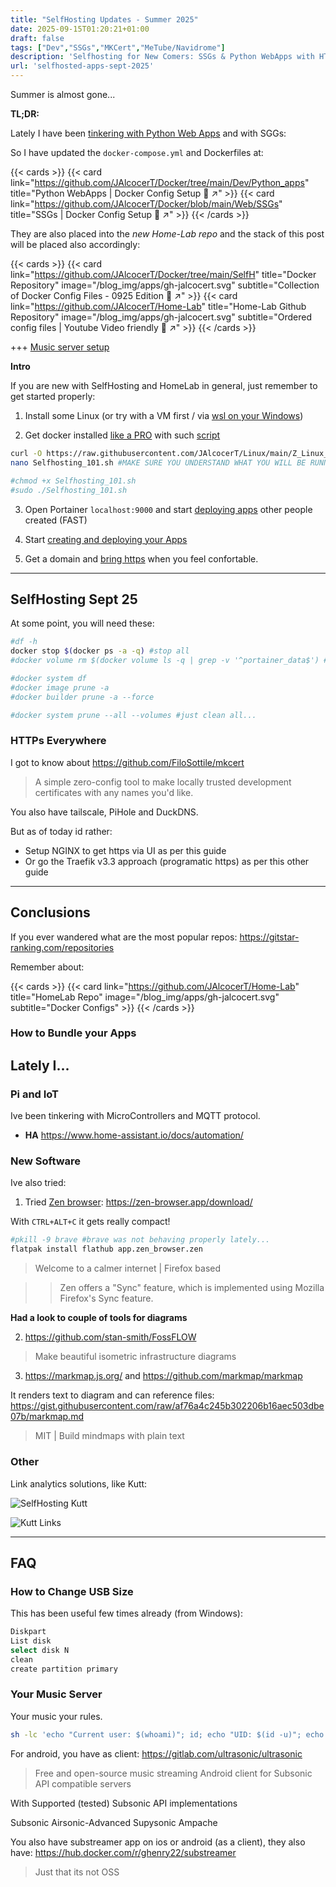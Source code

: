 ```yaml
---
title: "SelfHosting Updates - Summer 2025"
date: 2025-09-15T01:20:21+01:00
draft: false
tags: ["Dev","SSGs","MKCert","MeTube/Navidrome"]
description: 'Selfhosting for New Comers: SSGs & Python WebApps with HTTPs'
url: 'selfhosted-apps-sept-2025'
---
```


Summer is almost gone...

**TL;DR:** 

Lately I have been [tinkering with Python Web Apps](https://jalcocert.github.io/JAlcocerT/web-apps-with-python/) and with SGGs:

So I have updated the `docker-compose.yml` and Dockerfiles at:

{{< cards >}}
  {{< card link="https://github.com/JAlcocerT/Docker/tree/main/Dev/Python_apps" title="Python WebApps | Docker Config Setup 🐋 ↗"  >}}
  {{< card link="https://github.com/JAlcocerT/Docker/blob/main/Web/SSGs" title="SSGs | Docker Config Setup 🐋 ↗"  >}}
{{< /cards >}}

They are also placed into the *new Home-Lab repo* and the stack of this post will be placed also accordingly:

{{< cards >}}
  {{< card link="https://github.com/JAlcocerT/Docker/tree/main/SelfH" title="Docker Repository" image="/blog_img/apps/gh-jalcocert.svg" subtitle="Collection of Docker Config Files - 0925 Edition 🐳 ↗" >}}
  {{< card link="https://github.com/JAlcocerT/Home-Lab" title="Home-Lab Github Repository" image="/blog_img/apps/gh-jalcocert.svg" subtitle="Ordered config files | Youtube Video friendly 🐳 ↗" >}}
{{< /cards >}}

+++ [Music server setup](#your-music-server)

**Intro**

If you are new with SelfHosting and HomeLab in general, just remember to get started properly:

1. Install some Linux (or try with a VM first / via [wsl on your Windows](https://jalcocert.github.io/JAlcocerT/web-for-phd-researcher/#conclusions))

2. Get docker installed [like a PRO](https://jalcocert.github.io/Linux/docs/linux__cloud/selfhosting/) with such [script](https://github.com/JAlcocerT/Linux/blob/main/Z_Linux_Installations_101/Selfhosting_101.sh)

```sh
curl -O https://raw.githubusercontent.com/JAlcocerT/Linux/main/Z_Linux_Installations_101/Selfhosting_101.sh
nano Selfhosting_101.sh #MAKE SURE YOU UNDERSTAND WHAT YOU WILL BE RUNNING FIRST

#chmod +x Selfhosting_101.sh
#sudo ./Selfhosting_101.sh 
```

3. Open Portainer `localhost:9000` and start [deploying apps](#selfhosting-sept-25) other people created (FAST)

4. Start [creating and deploying your Apps](#how-to-bundle-your-apps)

5. Get a domain and [bring https](#https-everywhere) when you feel confortable.

---


## SelfHosting Sept 25

At some point, you will need these:

```sh
#df -h
docker stop $(docker ps -a -q) #stop all
#docker volume rm $(docker volume ls -q | grep -v '^portainer_data$') #rm all volumes but portainer

#docker system df
#docker image prune -a 
#docker builder prune -a --force

#docker system prune --all --volumes #just clean all...
```



### HTTPs Everywhere

I got to know about https://github.com/FiloSottile/mkcert

> A simple zero-config tool to make locally trusted development certificates with any names you'd like.

You also have tailscale, PiHole and DuckDNS.

But as of today id rather:

* Setup NGINX to get https via UI as per this guide
* Or go the Traefik v3.3 approach (programatic https) as per this other guide


---


## Conclusions

If you ever wandered what are the most popular repos: https://gitstar-ranking.com/repositories


Remember about:

{{< cards >}}
  {{< card link="https://github.com/JAlcocerT/Home-Lab" title="HomeLab Repo" image="/blog_img/apps/gh-jalcocert.svg" subtitle="Docker Configs" >}}
{{< /cards >}}

### How to Bundle your Apps



## Lately I...

### Pi and IoT

Ive been tinkering with MicroControllers and MQTT protocol.

* **HA** https://www.home-assistant.io/docs/automation/

### New Software

Ive also tried:

1. Tried [Zen browser](https://github.com/zen-browser/desktop/releases/tag/1.14.11b): https://zen-browser.app/download/

With `CTRL+ALT+C` it gets really compact!

```sh
#pkill -9 brave #brave was not behaving properly lately...
flatpak install flathub app.zen_browser.zen
```
> Welcome to a calmer internet | Firefox based 

> > Zen offers a "Sync" feature, which is implemented using Mozilla Firefox's Sync feature.

**Had a look to couple of tools for diagrams**

2. https://github.com/stan-smith/FossFLOW

>  Make beautiful isometric infrastructure diagrams 

3. https://markmap.js.org/ and https://github.com/markmap/markmap

It renders text to diagram and can reference files: https://gist.githubusercontent.com/raw/af76a4c245b302206b16aec503dbe07b/markmap.md

> MIT | Build mindmaps with plain text 

### Other

Link analytics solutions, like Kutt:

![SelfHosting Kutt](/blog_img/selfh/links/kutt-selfh.png)

![Kutt Links](/blog_img/selfh/links/kutt-link-creation.png)


---


## FAQ

### How to Change USB Size

This has been useful few times already (from Windows):

```sh
Diskpart
List disk
select disk N
clean 
create partition primary
```

### Your Music Server

Your music your rules.

```sh
sh -lc 'echo "Current user: $(whoami)"; id; echo "UID: $(id -u)"; echo "GID: $(id -g)"; echo "Groups: $(id -Gn)"' 
```

For android, you have as client: https://gitlab.com/ultrasonic/ultrasonic

> Free and open-source music streaming Android client for Subsonic API compatible servers

With Supported (tested) Subsonic API implementations

Subsonic
Airsonic-Advanced
Supysonic
Ampache

You also have substreamer app on ios or android (as a client), they also have: https://hub.docker.com/r/ghenry22/substreamer

> Just that its not OSS
